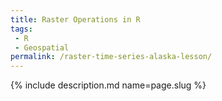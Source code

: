 ```yaml
---
title: Raster Operations in R
tags:
 - R
 - Geospatial
permalink: /raster-time-series-alaska-lesson/
---
```

{% include description.md name=page.slug %}